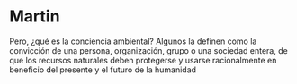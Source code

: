 # Martin
Pero, ¿qué es la conciencia ambiental? Algunos la definen como la convicción de una persona, organización, grupo o una sociedad entera, de que los recursos naturales deben protegerse y usarse racionalmente en beneficio del presente y el futuro de la humanidad
